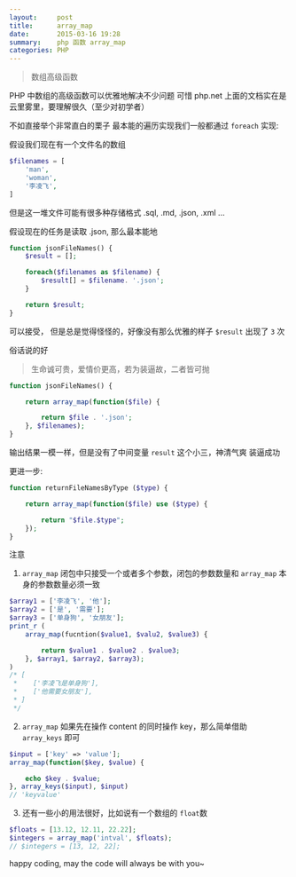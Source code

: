 ```yaml
---
layout:     post
title:      array_map
date:       2015-03-16 19:28
summary:    php 函数 array_map
categories: PHP
---
```


> 数组高级函数

PHP 中数组的高级函数可以优雅地解决不少问题 可惜 php.net 上面的文档实在是云里雾里，要理解很久（至少对初学者）

不如直接举个非常直白的栗子
最本能的遍历实现我们一般都通过 `foreach` 实现:

假设我们现在有一个文件名的数组

```php
$filenames = [
    'man',
    'woman',
    '李凌飞',
]
```

但是这一堆文件可能有很多种存储格式 .sql, .md, .json, .xml ...

假设现在的任务是读取 .json, 那么最本能地

```php
function jsonFileNames() {
    $result = [];

    foreach($filenames as $filename) {
        $result[] = $filename. '.json';
    }

    return $result;
}
```

可以接受， 但是总是觉得怪怪的，好像没有那么优雅的样子 `$result` 出现了 `3` 次

俗话说的好

> 生命诚可贵，爱情价更高，若为装逼故，二者皆可抛

```php
function jsonFileNames() {

    return array_map(function($file) {

        return $file . '.json';
    }, $filenames);
}
```

输出结果一模一样，但是没有了中间变量 `result` 这个小三，神清气爽 装逼成功

更进一步:

```php
function returnFileNamesByType ($type) {

    return array_map(function($file) use ($type) {

        return "$file.$type";
    });
}
```

注意
1. `array_map` 闭包中只接受一个或者多个参数，闭包的参数数量和 `array_map` 本身的参数数量必须一致
```php
$array1 = ['李凌飞', '他'];
$array2 = ['是', '需要'];
$array3 = ['单身狗', '女朋友'];
print_r (
    array_map(fucntion($value1, $valu2, $value3) {

        return $value1 . $value2 . $value3;
    }, $array1, $array2, $array3);
)
/* [
 *    ['李凌飞是单身狗'],
 *    ['他需要女朋友'],
 * ]
 */
```
2. `array_map` 如果先在操作 content 的同时操作 key，那么简单借助 `array_keys` 即可
```php
$input = ['key' => 'value'];
array_map(function($key, $value) {

    echo $key . $value;
}, array_keys($input), $input)
// 'keyvalue'
```
3. 还有一些小的用法很好，比如说有一个数组的 `float`数
```php
$floats = [13.12, 12.11, 22.22];
$integers = array_map('intval', $floats);
// $integers = [13, 12, 22];
```

happy coding, may the code will always be with you~
